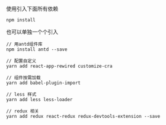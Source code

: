 
使用引入下面所有依赖
```
npm install
```

也可以单独一个个引入
```
// 用antd组件库
npm install antd --save
```
```
// 配置自定义
yarn add react-app-rewired customize-cra
```
```
// 组件按需加载
yarn add babel-plugin-import
```
```
// less 样式
yarn add less less-loader
```

```
// redux 相关
yarn add redux react-redux redux-devtools-extension --save
```